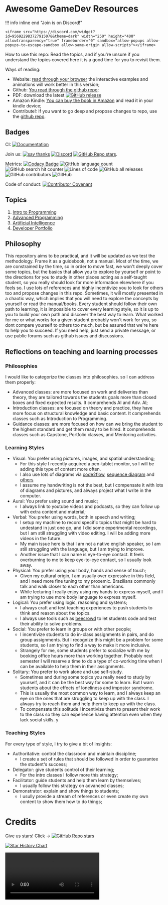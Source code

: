 # Awesome GameDev Resources

!!! info inline end "Join is on Discord!"

    <iframe src="https://discord.com/widget?id=956922983727915078&theme=dark" width="250" height="400" allowtransparency="true" frameborder="0" sandbox="allow-popups allow-popups-to-escape-sandbox allow-same-origin allow-scripts"></iframe>

How to use this repo: Read the topics, and if you're unsure if you understand the topics covered here it is a good time for you to revisit them.

Ways of reading:

- Website: [read through your browser](https://courses.tolstenko.net) the interactive examples and animations will work better in this version;
- Github: [You read through the github repo](https://github.com/InfiniBrains/Awesome-GameDev-Resources);
- PDF: download the latest [![GitHub release](https://img.shields.io/github/v/release/InfiniBrains/Awesome-GameDev-Resources)](https://github.com/InfiniBrains/Awesome-GameDev-Resources/releases/download/latest/document.pdf)
- Amazon Kindle: [You can buy the book in Amazon]() and read it in your kindle device;
- Contribute!: If you want to go deep and propose changes to repo, use the [github repo](https://github.com/InfiniBrains/Awesome-GameDev-Resources).

## Badges

CI: [![Documentation](https://github.com/InfiniBrains/Awesome-GameDev-Resources/actions/workflows/documentation.yaml/badge.svg)](https://github.com/InfiniBrains/Awesome-GameDev-Resources/actions/workflows/documentation.yaml)

Join us: [![say thanks](https://img.shields.io/badge/Say%20Thanks-👍-1EAEDB.svg)](https://github.com/InfiniBrains/Awesome-GameDev-Resources/stargazers) [![Discord](https://img.shields.io/discord/956922983727915078)](https://discord.gg/9CdJeQ2XKB) [![GitHub Repo stars](https://img.shields.io/github/stars/InfiniBrains/Awesome-GameDev-Resources)](https://github.com/InfiniBrains/mobagen/stargazers).

Metrics: [![Codacy Badge](https://app.codacy.com/project/badge/Grade/bd231b45a10a41c98f2bbe5bf0e3c808)](https://www.codacy.com/gh/InfiniBrains/Awesome-GameDev-Resources/dashboard?utm_source=github.com&amp;utm_medium=referral&amp;utm_content=InfiniBrains/Awesome-GameDev-Resources&amp;utm_campaign=Badge_Grade) ![GitHub language count](https://img.shields.io/github/languages/count/InfiniBrains/Awesome-GameDev-Resources) ![GitHub search hit counter](https://img.shields.io/github/search/InfiniBrains/Awesome-GameDev-Resources/todo) ![Lines of code](https://img.shields.io/tokei/lines/github/InfiniBrains/Awesome-GameDev-Resources) ![GitHub all releases](https://img.shields.io/github/downloads/InfiniBrains/Awesome-GameDev-Resources/total) ![GitHub contributors](https://img.shields.io/github/contributors/InfiniBrains/Awesome-GameDev-Resources) ![GitHub](https://img.shields.io/github/license/InfiniBrains/Awesome-GameDev-Resources)

Code of conduct: [![Contributor Covenant](https://img.shields.io/badge/Contributor%20Covenant-2.1-4baaaa.svg)](CODE_OF_CONDUCT.md)

## Topics

1. [Intro to Programming](intro/README.md)
2. [Advanced Programming](advanced/README.md)
3. [Artificial Intelligence](artificialintelligence/README.md)
4. [Developer Portfolio](portfolio/README.md)

## Philosophy

This repository aims to be practical, and it will be updated as we test the methodology. Frame it as a guidebook, not a manual. Most of the time, we are constrained by the time, so in order to move fast, we won't deeply cover some topics, but the basics that allow you to explore by yourself or point to the directions for you to study in other places acting as a self-taught student, so you really should look for more information elsewhere if you feels so. I use lots of references and highly incentivize you to look for others too and propose changes in this repo. Sometimes, it will mostly presented in a chaotic way, which implies that you will need to explore the concepts by yourself or read the manual/books. Every student should follow their own path to learning, it is impossible to cover every learning style, so it is up to you to build your own path and discover the best way to learn. What worked for me or what works for a given student probably won't work for you, so dont compare yourself to others too much, but be assured that we're here to help you to succeed. If you need help, just send a private message, or use public forums such as github issues and discussions.

## Reflections on teaching and learning processes

### Philosophies

I would like to categorize the classes into philosophies. so I can address them properly:
- Advanced classes: are more focused on work and deliveries than theory, they are tailored towards the students goals more than closed boxes and fixed expected results. It comprehends AI and Adv. AI;
- Introduction classes: are focused on theory and practice, they have more focus on structural knowledge and basic content. It comprehends classes such as Introduction to Programming.
- Guidance classes: are more focused on how can we bring the student to the highest standard and get them ready to be hired. It comprehends classes such as Capstone, Portfolio classes, and Mentoring activities.

### Learning Styles

- Visual: You prefer using pictures, images, and spatial understanding;
   - For this style I recently acquired a pen-tablet monitor, so I will be adding this type of content more often.
   - I also use lots of diagrams via [code2flow](https://code2flow.com/), [sequence diagram](https://sequencediagram.org/) and [others](https://www.diagram.codes/) 
   - I assume my handwriting is not the best, but I compensate it with lots of diagrams and pictures, and always project what I write in the computer. 
- Aural: You prefer using sound and music;
    - I always link to youtube videos and podcasts, so they can follow up with extra content and material;
- Verbal: You prefer using words, both in speech and writing;
    - I setup my machine to record specific topics that might be hard to undestand in just one go, and I did some experimental recordings, but I am still struggling with video editing. I will be adding more videos in the future. 
    - My main issue here is that I am not a native english speaker, so I am still struggling with the language, but I am trying to improve.
    - Another issue that I can name is eye-to-eye contact. It feels overburning to me to keep eye-to-eye contact, so I usually look away.
- Physical: You prefer using your body, hands and sense of touch;
    - Given my cultural origin, I am usually over expressive in this field, and I need more fine tuning to my proxemic. Brazilians commonly talk and walk closer to each other than americans. 
    - While lecturing I really enjoy using my hands to express myself, and I am trying to use more body language to express myself.
- Logical: You prefer using logic, reasoning and systems;
    - I always craft and test teaching experiences to push students to think and reason about the topics. 
    - I always use tools such as [beecrowd](https://www.beecrowd.com.br/) to let students code and test their ability to solve problems.
- Social: You prefer to learn in groups or with other people;
    - I incentivize students to do in-class assignments in pairs, and do group assignments. But I recognize this might be a problem for some students, so I am trying to find a way to make it more inclusive. 
    - Strangely for me, some students prefer to socialize with me by booking office hours more than working together. Probably next semester I will reserve a time to do a type of co-working time when I can be available to help them in their assignments.
- Solitary: You prefer to work alone and use self-study.
    - Sometimes and during some topics you really need to study by yourself, and it can be the best way for some to learn. But I warn students about the effects of loneliness and impostor syndrome.
    - This is usually the most common way to learn, and I always keep an eye on the ones that are struggling to keep up with the class. I always try to reach them and help them to keep up with the class.
    - To compensate this solitude I incentivize them to present their work to the class so they can experience having attention even when they lack social skills.
y
### Teaching Styles

For every type of style, I try to give a bit of insights:

- Authoritative: control the classroom and maintain discipline; 
    - I create a set of rules that should be followed in order to guarantee the student's success; 
- Delegator: give students control of their learning;
    - For the intro classes I follow more this strategy;
- Facilitator: guide students and help them learn by themselves;
    - I usually follow this strategy on advanced classes;
- Demonstrator: explain and show things to students;
    - I usully provide a stream of references or even create my own content to show them how to do things;

# Credits

Give us stars! Click -> [![GitHub Repo stars](https://img.shields.io/github/stars/InfiniBrains/Awesome-GameDev-Resources)](https://github.com/InfiniBrains/mobagen/stargazers)

[![Star History Chart](https://api.star-history.com/svg?repos=InfiniBrains/Awesome-GameDev-Resources&type=Date)](https://star-history.com/#InfiniBrains/Awesome-GameDev-Resources&Date)

<video controls>
  <source src="gource.mp4" type="video/mp4">
</video>


